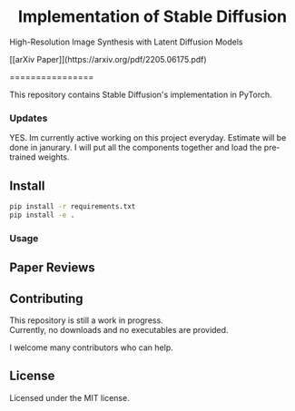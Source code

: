 <h1 align="center">Implementation of Stable Diffusion</h1>
<p>High-Resolution Image Synthesis with Latent Diffusion Models</p>
[[arXiv Paper]](https://arxiv.org/pdf/2205.06175.pdf)

================

This repository contains Stable Diffusion's implementation in PyTorch.

### Updates
YES. Im currently active working on this project everyday. Estimate will be done in janurary. I will put all the components together and load the pre-trained weights.


## Install

```bash
pip install -r requirements.txt
pip install -e .
```

### Usage

## Paper Reviews

## Contributing

This repository is still a work in progress.<br>
Currently, no downloads and no executables are provided.

I welcome many contributors who can help.

## License
Licensed under the MIT license.